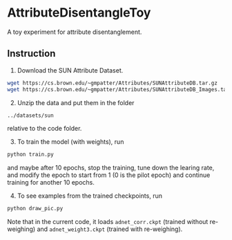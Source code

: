 # AttributeDisentangleToy
A toy experiment for attribute disentanglement.

## Instruction

1. Download the SUN Attribute Dataset.
```sh
wget https://cs.brown.edu/~gmpatter/Attributes/SUNAttributeDB.tar.gz 
wget https://cs.brown.edu/~gmpatter/Attributes/SUNAttributeDB_Images.tar.gz
```

2. Unzip the data and put them in the folder
```sh
../datasets/sun
```
relative to the code folder.

3. To train the model (with weights), run
```sh
python train.py
```
and maybe after 10 epochs, stop the training, tune down the learing rate, and modify the epoch to start from 1 (0 is the pilot epoch) and continue training for another 10 epochs.

4. To see examples from the trained checkpoints, run
```sh
python draw_pic.py
```
Note that in the current code, it loads `adnet_corr.ckpt` (trained without re-weighing) and `adnet_weight3.ckpt` (trained with re-weighing).
